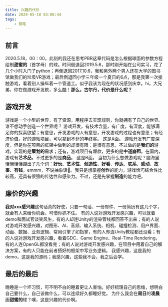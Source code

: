 ```yaml
---
title: 兴趣的代价
date: 2020-05-18 03:00:44
tags: 
    - 随笔
---
```


## 前言
2020.5.18，00：00，此刻的我还在思考PBR这章代码是怎么根据球面的参数方程绘制**甜蜜的**（首字母）的球。时间倒退回2019.5.6，那时刚开始在公司实习，花了几个小时入门了python；再倒退回2017.10.6，我和另外两个男人还在大学的图书馆做我们的垃圾VR游戏；最后倒退回小学三年级一个夏日的6点，那是我第一次接触游戏，看着别人操纵着一个管道工。似乎我该为现在的状况感到庆幸。hi，大兄弟，你在做游戏开发欸，多么酷！**那么，古尔丹，代价是什么呢？**

<!-- more -->

## 游戏开发
游戏是一个小型的世界，有了资源，用程序去实现规则，你就拥有了自己的世界。谁不想动手创造一个世界呢？
游戏开发，有技术含量，有广度，有深度，能够满足你的探索欲望；有意思，开发游戏的人有意思，开发游戏的过程也有意思；有经济价值，好的游戏项目，可以拿到不菲的年终奖。
这是A面。
游戏开发有广度深度，但是你在项目的框架中做到的却很有限；是很有意思，不过做的是**我们的**游戏，实现的是**策划的**需求；还有，游戏项目有爆款，更多的是**中道崩殂**。在国内，游戏有**艺术品**，不过更多的是**商品**。
这是B面。
当初为什么想做游戏呢？脑海里懵懵懂懂蹦出了几个词：**好玩**、**艺术性**、**创造性**、**好看**、**传达**、**联系**、**感动**、**故事**、**有钱**。emmm，不说抽象话🤣。我只是想掌握**创作**的能力，游戏恰巧综合性比较高，还具有很强的传达性和感染力。不过，还是先掌握**制造**的能力吧。

## 廉价的兴趣
**我对xxx感兴趣**这句话真的好使，只要一句话、一份邮件、一份简历有这几个字，就会有人来给你机会。可惜你抓不住。
有的人说对游戏开发感兴趣，可以就着demo和面试官谈笑风生，有的人却连Unity的渲染管线都回答不出来；有的人说对游戏开发感兴趣，对图形、AI、音频、输入系统、相机、碰撞检测、用户界面、动画、数据、业务逻辑、常用引擎了如指掌，有的人却连Unity教程都还没看；有的人说对游戏开发感兴趣，看着GDC、Game Engine、Real-Time Rendering，有的人连OpenGL都没看完；有的人说对游戏开发感兴趣，在项目中用着自己的解决方案，有的人只能在前者搭好的框架中写业务逻辑。
我感兴趣，这是我的demo，这是我的源码；我感兴趣，这些我不会，我之后会学。

## 最后的最后
晚睡是一个坏习惯，可不明不白的睡着更让人害怕。好好梳理自己的思维，想明白自己要什么，自己该做什么，可以连续好久都睡好觉。
为什么我会在**周日**的**凌晨**画**甜蜜的**球？噢，这是兴趣的代价啊。